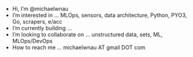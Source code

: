 - Hi, I’m @michaelwnau
- I’m interested in ... MLOps, sensors, data architecture, Python, PYO3, Go, scrapers, e/acc
- I’m currently building ... 
- I’m looking to collaborate on ... unstructured data, sets, ML, MLOps/DevOps  
- How to reach me ... michaelwnau AT gmail DOT com



<!---
michaelwnau/michaelwnau is a ✨ special ✨ repository because its `README.md` (this file) appears on your GitHub profile.
You can click the Preview link to take a look at your changes.
--->

